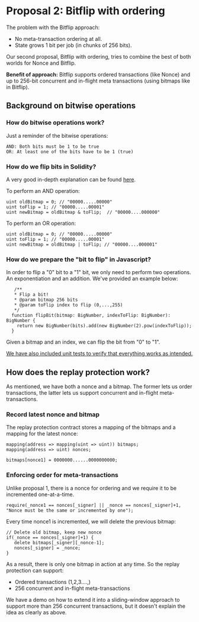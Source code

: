 
# Proposal 2: Bitflip with ordering 

The problem with the Bitflip approach:
* No meta-transaction ordering at all.
* State grows 1 bit per job (in chunks of 256 bits). 

Our second proposal, Bitflip with ordering, tries to combine the best of both worlds for Nonce and Bitflip. 

**Benefit of approach:** Bitflip supports ordered transactions (like Nonce) and up to 256-bit concurrent and in-flight meta transactions (using bitmaps like in Bitflip). 

## Background on bitwise operations

### How do bitwise operations work? 

Just a reminder of the bitwise operations: 

``` 
AND: Both bits must be 1 to be true
OR: At least one of the bits have to be 1 (true)

```

### How do we flip bits in Solidity? 

A very good in-depth explanation can be found [here](https://medium.com/@imolfar/bitwise-operations-and-bit-manipulation-in-solidity-ethereum-1751f3d2e216). 

To perform an AND operation:

``` 
uint oldBitmap = 0; // "00000.....00000"
uint toFlip = 1; // "00000.....00001"
uint newBitmap = oldBitmap & toFlip;  // "00000....000000"
``` 

To perform an OR operation: 

``` 
uint oldBitmap = 0; // "00000.....00000"
uint toFlip = 1; // "00000.....00001"
uint newBitmap = oldBitmap | toFlip; // "00000....000001"
``` 

### How do we prepare the "bit to flip" in Javascript? 

In order to flip a "0" bit to a "1" bit, we only need to perform two operations. An exponentiation and an addition. We've provided an example below: 

``` 
   /**
   * Flip a bit!
   * @param bitmap 256 bits
   * @param toFlip index to flip (0,...,255)
   */
  function flipBit(bitmap: BigNumber, indexToFlip: BigNumber): BigNumber {
    return new BigNumber(bits).add(new BigNumber(2).pow(indexToFlip));
  }
```

Given a bitmap and an index, we can flip the bit from "0" to "1". 


[We have also included unit tests to verify that everything works as intended.](https://github.com/PISAresearch/metamask-comp/blob/master/test/contracts/BitFlipWalletWithOrdering.test.ts)


## How does the replay protection work? 

As mentioned, we have both a nonce and a bitmap. The former lets us order transactions, the latter lets us support concurrent and in-flight meta-transactions. 

### Record latest nonce and bitmap 

The replay protection contract stores a mapping of the bitmaps and a mapping for the latest nonce: 

```
mapping(address => mapping(uint => uint)) bitmaps; 
mapping(address => uint) nonces; 

bitmaps[nonce1] = 0000000......0000000000;
```

### Enforcing order for meta-transactions

Unlike proposal 1, there is a nonce for ordering and we require it to be incremented one-at-a-time. 

```
require(_nonce1 == nonces[_signer] || _nonce == nonces[_signer]+1, "Nonce must be the same or incremented by one");
```
Every time nonce1 is incremented, we will delete the previous bitmap: 

```
// Delete old bitmap, keep new nonce
if(_nonce == nonces[_signer]+1) {
   delete bitmaps[_signer][_nonce-1];
   nonces[_signer] = _nonce;
}
```

As a result, there is only one bitmap in action at any time. So the replay protection can support:
- Ordered transactions (1,2,3....,)
- 256 concurrent and in-flight meta-transactions 

We have a demo on how to extend it into a sliding-window approach to support more than 256 concurrent transactions, but it doesn't explain the idea as clearly as above. 
